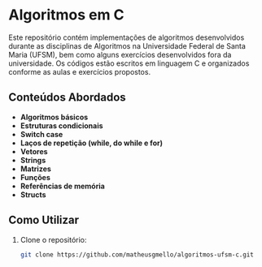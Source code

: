 # Algoritmos em C

Este repositório contém implementações de algoritmos desenvolvidos durante as disciplinas de Algoritmos na Universidade Federal de Santa Maria (UFSM), bem como alguns exercícios desenvolvidos fora da universidade. Os códigos estão escritos em linguagem C e organizados conforme as aulas e exercícios propostos.

## Conteúdos Abordados

- **Algoritmos básicos**  
- **Estruturas condicionais**  
- **Switch case**  
- **Laços de repetição (while, do while e for)**  
- **Vetores**  
- **Strings**  
- **Matrizes**  
- **Funções**  
- **Referências de memória**  
- **Structs**  

## Como Utilizar

1. Clone o repositório:
   ```bash
   git clone https://github.com/matheusgmello/algoritmos-ufsm-c.git

